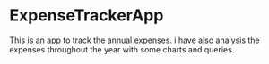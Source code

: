 # ExpenseTrackerApp
This is an app to track the annual expenses. i have also analysis the expenses throughout the year with some charts and queries.
